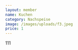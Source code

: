 ```yaml
---
layout: member
name: Kuchen
category: Nachspeise
image: /images/uploads/f3.jpeg
price: 1
---
```

1﻿11